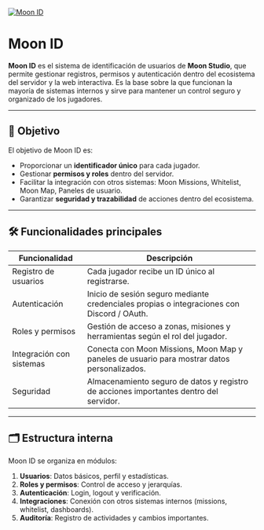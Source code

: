 [![Moon ID](imagenes/sistemas/moon_id.png)](docs/sistemas/moon_id.md)
# Moon ID

**Moon ID** es el sistema de identificación de usuarios de **Moon Studio**, que permite gestionar registros, permisos y autenticación dentro del ecosistema del servidor y la web interactiva. Es la base sobre la que funcionan la mayoría de sistemas internos y sirve para mantener un control seguro y organizado de los jugadores.

---

## 📌 Objetivo

El objetivo de Moon ID es:

- Proporcionar un **identificador único** para cada jugador.  
- Gestionar **permisos y roles** dentro del servidor.  
- Facilitar la integración con otros sistemas: Moon Missions, Whitelist, Moon Map, Paneles de usuario.  
- Garantizar **seguridad y trazabilidad** de acciones dentro del ecosistema.

---

## 🛠️ Funcionalidades principales

| Funcionalidad | Descripción |
|---------------|------------|
| Registro de usuarios | Cada jugador recibe un ID único al registrarse. |
| Autenticación | Inicio de sesión seguro mediante credenciales propias o integraciones con Discord / OAuth. |
| Roles y permisos | Gestión de acceso a zonas, misiones y herramientas según el rol del jugador. |
| Integración con sistemas | Conecta con Moon Missions, Moon Map y paneles de usuario para mostrar datos personalizados. |
| Seguridad | Almacenamiento seguro de datos y registro de acciones importantes dentro del servidor. |

---

## 🗂️ Estructura interna

Moon ID se organiza en módulos:

1. **Usuarios**: Datos básicos, perfil y estadísticas.  
2. **Roles y permisos**: Control de acceso y jerarquías.  
3. **Autenticación**: Login, logout y verificación.  
4. **Integraciones**: Conexión con otros sistemas internos (missions, whitelist, dashboards).  
5. **Auditoría**: Registro de actividades y cambios importantes.
